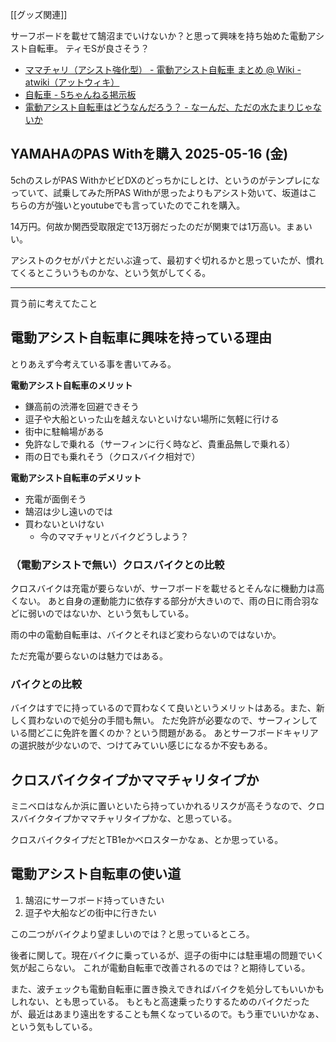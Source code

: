 [[グッズ関連]]

サーフボードを載せて鵠沼までいけないか？と思って興味を持ち始めた電動アシスト自転車。
ティモSが良さそう？

- [ママチャリ（アシスト強化型） - 電動アシスト自転車 まとめ @ Wiki - atwiki（アットウィキ）](https://w.atwiki.jp/den-assist/pages/45.html)
- [自転車 - 5ちゃんねる掲示板](https://medaka.5ch.net/bicycle/)
- [電動アシスト自転車はどうなんだろう？ - なーんだ、ただの水たまりじゃないか](https://karino2.github.io/2025/05/15/electric_assist_cycle_trial.html)

## YAMAHAのPAS Withを購入 2025-05-16 (金)

5chのスレがPAS WithかビビDXのどっちかにしとけ、というのがテンプレになっていて、試乗してみた所PAS Withが思ったよりもアシスト効いて、坂道はこちらの方が強いとyoutubeでも言っていたのでこれを購入。

14万円。何故か関西受取限定で13万弱だったのだが関東では1万高い。まぁいい。

アシストのクセがパナとだいぶ違って、最初すぐ切れるかと思っていたが、慣れてくるとこういうものかな、という気がしてくる。


----

買う前に考えてたこと

## 電動アシスト自転車に興味を持っている理由

とりあえず今考えている事を書いてみる。

**電動アシスト自転車のメリット**

- 鎌高前の渋滞を回避できそう
- 逗子や大船といった山を越えないといけない場所に気軽に行ける
- 街中に駐輪場がある
- 免許なしで乗れる（サーフィンに行く時など、貴重品無しで乗れる）
- 雨の日でも乗れそう（クロスバイク相対で）

**電動アシスト自転車のデメリット**

- 充電が面倒そう
- 鵠沼は少し遠いのでは
- 買わないといけない
   - 今のママチャリとバイクどうしよう？

### （電動アシストで無い）クロスバイクとの比較

クロスバイクは充電が要らないが、サーフボードを載せるとそんなに機動力は高くない。
あと自身の運動能力に依存する部分が大きいので、雨の日に雨合羽などに弱いのではないか、という気もしている。

雨の中の電動自転車は、バイクとそれほど変わらないのではないか。

ただ充電が要らないのは魅力ではある。

### バイクとの比較

バイクはすでに持っているので買わなくて良いというメリットはある。また、新しく買わないので処分の手間も無い。
ただ免許が必要なので、サーフィンしている間どこに免許を置くのか？という問題がある。
あとサーフボードキャリアの選択肢が少ないので、つけてみていい感じになるか不安もある。

## クロスバイクタイプかママチャリタイプか

ミニベロはなんか浜に置いといたら持っていかれるリスクが高そうなので、クロスバイクタイプかママチャリタイプかな、と思っている。

クロスバイクタイプだとTB1eかベロスターかなぁ、とか思っている。

## 電動アシスト自転車の使い道

1. 鵠沼にサーフボード持っていきたい
2. 逗子や大船などの街中に行きたい

この二つがバイクより望ましいのでは？と思っているところ。

後者に関して。現在バイクに乗っているが、逗子の街中には駐車場の問題でいく気が起こらない。
これが電動自転車で改善されるのでは？と期待している。

また、波チェックも電動自転車に置き換えできればバイクを処分してもいいかもしれない、とも思っている。
もともと高速乗ったりするためのバイクだったが、最近はあまり遠出をすることも無くなっているので。もう車でいいかなぁ、という気もしている。